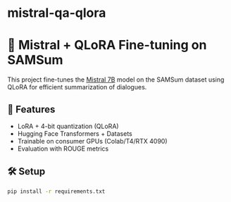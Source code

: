# mistral-qa-qlora
# 🧠 Mistral + QLoRA Fine-tuning on SAMSum

This project fine-tunes the [Mistral 7B](https://huggingface.co/mistralai/Mistral-7B-Instruct-v0.1) model on the SAMSum dataset using QLoRA for efficient summarization of dialogues.

## 🚀 Features
- LoRA + 4-bit quantization (QLoRA)
- Hugging Face Transformers + Datasets
- Trainable on consumer GPUs (Colab/T4/RTX 4090)
- Evaluation with ROUGE metrics

## 🛠️ Setup
```bash
pip install -r requirements.txt
